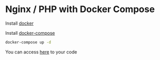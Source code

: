 # Nginx / PHP with Docker Compose

Install [docker](https://docs.docker.com/install/)

Install [docker-compose](https://docs.docker.com/compose/install/)

```bash
docker-compose up -d
```

You can access [here](http://localhost:8888) to your code
